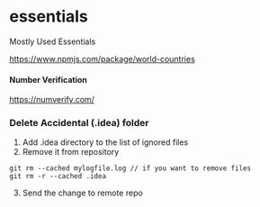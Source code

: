 # essentials
Mostly Used Essentials

https://www.npmjs.com/package/world-countries


#### Number Verification
https://numverify.com/


### Delete Accidental (.idea) folder
1) Add .idea directory to the list of ignored files
2) Remove it from repository
```
git rm --cached mylogfile.log // if you want to remove files
git rm -r --cached .idea

```
3) Send the change to remote repo
